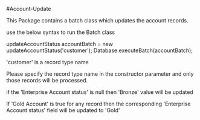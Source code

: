 #Account-Update

This Package contains a batch class which updates the account records.

use the below syntax to run the Batch class

updateAccountStatus accountBatch = new updateAccountStatus('customer');
Database.executeBatch(accountBatch); 

'customer' is a record type name

Please specify the record type name in the constructor parameter and only those records will be processed.

if the 'Enterprise Account status' is null then 'Bronze' value will be updated

If 'Gold Account' is true for any record then the corresponding 'Enterprise Account status' field will be updated to 'Gold'
